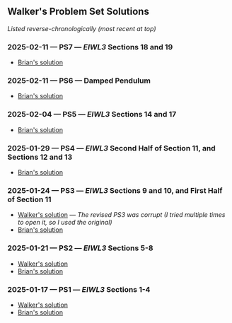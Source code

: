 ## Walker's Problem Set Solutions

*Listed reverse-chronologically (most recent at top)*

### 2025-02-11 &mdash; PS7 &mdash; *EIWL3* Sections 18 and 19

* [Brian's solution](../brian54321/Brian-PS07.nb.pdf)

### 2025-02-11 &mdash; PS6 &mdash; Damped Pendulum

* [Brian's solution](../brian54321/Brian-PS06.nb.pdf)

### 2025-02-04 &mdash; PS5 &mdash; *EIWL3* Sections 14 and 17

* [Brian's solution](../brian54321/Brian-PS05.nb.pdf)

### 2025-01-29 &mdash; PS4 &mdash; *EIWL3* Second Half of Section 11, and Sections 12 and 13

* [Brian's solution](../brian54321/Brian-PS04.nb.pdf)

### 2025-01-24 &mdash; PS3 &mdash; *EIWL3* Sections 9 and 10, and First Half of Section 11

* [Walker's solution](./Walker-PS03.nb.pdf) &mdash; *The revised PS3 was corrupt (I tried multiple times to open it, so I used the original)*
* [Brian's solution](../brian54321/Brian-PS03.nb.pdf)

### 2025-01-21 &mdash; PS2 &mdash; *EIWL3* Sections 5-8

* [Walker's solution](./Walker-PS02.nb.pdf)
* [Brian's solution](../brian54321/Brian-PS02.nb.pdf)

### 2025-01-17 &mdash; PS1 &mdash; *EIWL3* Sections 1-4

* [Walker's solution](./Walker-PS01.nb.pdf)
* [Brian's solution](../brian54321/Brian-PS01.nb.pdf)

